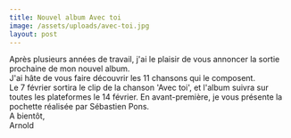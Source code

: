 ```yaml
---
title: Nouvel album Avec toi
image: /assets/uploads/avec-toi.jpg
layout: post
---
```

Après plusieurs années de travail, j'ai le plaisir de vous annoncer la sortie prochaine de mon nouvel album.\
J'ai hâte de vous faire découvrir les 11 chansons qui le composent.\
Le 7 février sortira le clip de la chanson 'Avec toi', et l'album suivra sur toutes les plateformes le 14 février. En avant-première, je vous présente la pochette réalisée par Sébastien Pons.\
A bientôt,\
Arnold
